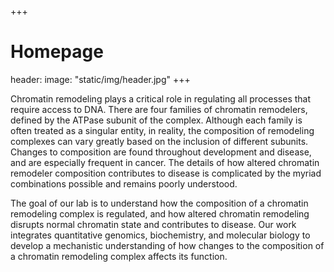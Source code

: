 +++
# Homepage
header: 
   image:  "static/img/header.jpg"
+++

Chromatin remodeling plays a critical role in regulating all processes that require access to DNA. There are four families of chromatin remodelers, defined by the ATPase subunit of the complex. Although each family is often treated as a singular entity, in reality, the composition of remodeling complexes can vary greatly based on the inclusion of different subunits. Changes to composition are found throughout development and disease, and are especially frequent in cancer. The details of how altered chromatin remodeler composition contributes to disease is complicated by the myriad combinations possible and remains poorly understood. 

The goal of our lab is to understand how the composition of a chromatin remodeling complex is regulated, and how altered chromatin remodeling disrupts normal chromatin state and contributes to disease. Our work integrates quantitative genomics, biochemistry, and molecular biology to develop a mechanistic understanding of how changes to the composition of a chromatin remodeling complex affects its function.
